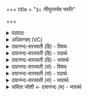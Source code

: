 +++
title = "३८ जीमूतस्येव भवति"

+++
<details><summary>पदपाठः</summary>

जी॒मूत॑स्ये॒वेति॑ जी॒मूत॑स्यऽइव। भ॒व॒ति॒। प्रती॑कम्। यत्। व॒र्मी। याति॑। स॒मदा॒मिति॑ स॒ऽमदा॑म्। उ॒पस्थ॒ इत्यु॒पऽस्थे॑। अना॑विद्धया। त॒न्वा᳖। ज॒य॒। त्वम्। सः। त्वा॒। वर्म॑णः। म॒हि॒मा। पि॒प॒र्तु॒। ३८।
</details>

<details><summary>अधिमन्त्रम् (VC)</summary>

- विद्वान् देवता
- भारद्वाज ऋषिः
- निचृत्त्रिष्टुप्
- धैवतः
</details>

<details><summary>दयानन्द-सरस्वती (हि) - विषयः</summary>

वीर राजपुरुष क्या करें, इस विषय को अगले मन्त्र में कहा है ॥
</details>

<details><summary>दयानन्द-सरस्वती (हि) - पदार्थः</summary>

पदार्थान्वयभाषाः -  (यत्) जो (वर्मी) कवचवाला योद्धा (अनाविद्धया) जिसमें कुछ भी घाव न लगा हो, उस (तन्वा) शरीर से (समदाम्) आनन्द के साथ जहाँ वर्त्ते, उन युद्धों के (उपस्थे) समीप में (प्रतीकम्) जिससे निश्चय करे, उस चिह्न को (याति) प्राप्त होता है, (सः) वह (जीमूतस्येव) मेघ के निकट जैसे बिजुली वैसे (भवति) होता है। हे विद्वन् ! जिस (त्वा) आप को (वर्मणः) रक्षा का (महिमा) महत्त्व (पिपर्त्तु) पाले सो (त्वम्) आप शत्रुओं को (जय) जीतिए ॥३८ ॥
</details>

<details><summary>दयानन्द-सरस्वती (हि) - भावार्थः</summary>

भावार्थभाषाः -  इस मन्त्र में उपमालङ्कार है। जैसे मेघ की सेना सूर्य प्रकाश को रोकती है, वैसे कवच आदि से शरीर का आच्छादन करे, जैसे समीपस्थ सूर्य और मेघ का संग्राम होता है, वैसे ही वीर राजपुरुषों को युद्ध और रक्षा भी करनी चाहिए ॥३८ ॥
</details>

<details><summary>दयानन्द-सरस्वती (सं) - विषयः</summary>

वीरा राजपुरुषाः किं कुर्युरित्याह ॥
</details>

<details><summary>दयानन्द-सरस्वती (सं) - पदार्थः</summary>

पदार्थान्वयभाषाः -  यद्यो वर्म्यनाविद्धया तन्वा समदामुपस्थे प्रतीकं याति स जीमूतस्येव विद्युद्भवति। हे विद्वन् ! यत्त्वा वर्मणो महिमा पिपर्त्तु स त्वं शत्रून् जय ॥३८ ॥
</details>

<details><summary>दयानन्द-सरस्वती (सं) - भावार्थः</summary>

भावार्थभाषाः -  अत्रोपमालङ्कारः। यथा मेघस्य सेना सूर्यप्रकाशमावृणोति, तथा कवचादिना शरीरमावृणुयात्। यथा समीपस्थयोः सूर्यमेघयोः संग्रामो भवति, तथैव वीरै राजपुरुषैर्योद्धव्यम्। सर्वतो रक्षापि विधेया ॥३८ ॥
</details>

<details><summary>सविता जोशी ← दयानन्दः (म) - भावार्थः</summary>

भावार्थभाषाः -  या मंत्रात उपमालंकार आहे. जशी मेघांची सेना सूर्यप्रकाश रोखते, तसेच कवच वगैरे शरीररक्षण करतात. जसे सूर्य व मेघ यांचे युद्ध होते, तसेच वीर राजपुरुषांनी युद्ध करावे व प्रजेचे रक्षण करावे.
</details>